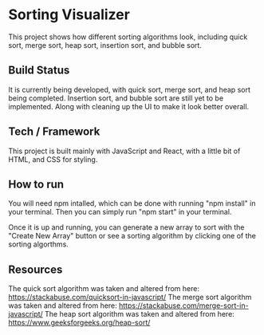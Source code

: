 # Sorting Visualizer
This project shows how different sorting algorithms look, including quick sort, merge sort, heap sort, insertion sort, and bubble sort. 

## Build Status
It is currently being developed, with quick sort, merge sort, and heap sort being completed. Insertion sort, and bubble sort are still yet to be implemented. Along with cleaning up the UI to make it look better overall. 

## Tech / Framework
This project is built mainly with JavaScript and React, with a little bit of HTML, and CSS for styling.

## How to run
You will need npm intalled, which can be done with running "npm install" in your terminal. Then you can simply run "npm start" in your terminal. 

Once it is up and running, you can generate a new array to sort with the "Create New Array" button or see a sorting algorithm by clicking one of the sorting algorthms. 

## Resources
The quick sort algorithm was taken and altered from here: https://stackabuse.com/quicksort-in-javascript/
The merge sort algorithm was taken and altered from here: https://stackabuse.com/merge-sort-in-javascript/
The heap sort algorithm was taken and altered from here: https://www.geeksforgeeks.org/heap-sort/